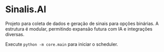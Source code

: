 # Sinalis.AI

Projeto para coleta de dados e geração de sinais para opções binárias. A estrutura é modular, permitindo expansão futura com IA e integrações diversas.

Execute `python -m core.main` para iniciar o scheduler.
